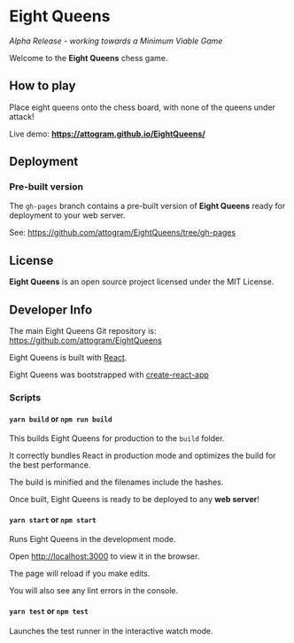 # Eight Queens

_Alpha Release - working towards a Minimum Viable Game_

Welcome to the **Eight Queens** chess game.

## How to play

Place eight queens onto the chess board, 
with none of the queens under attack!

Live demo:
**<https://attogram.github.io/EightQueens/>**

## Deployment

### Pre-built version

The `gh-pages` branch contains a pre-built
version of **Eight Queens** ready for deployment to your web server.

See: <https://github.com/attogram/EightQueens/tree/gh-pages>

## License

**Eight Queens** is an open source project
licensed under the MIT License.

## Developer Info

The main Eight Queens Git repository is:
<https://github.com/attogram/EightQueens>

Eight Queens is built with [React](https://reactjs.org/).

Eight Queens was bootstrapped with [create-react-app](https://facebook.github.io/create-react-app/)

### Scripts

#### `yarn build` or `npm run build`

This builds Eight Queens for production to the `build` folder.

It correctly bundles React in production mode and optimizes the build for the best performance.

The build is minified and the filenames include the hashes.

Once built, Eight Queens is ready to be deployed to any **web server**!

#### `yarn start` or `npm start`

Runs Eight Queens in the development mode.

Open [http://localhost:3000](http://localhost:3000) to view it in the browser.

The page will reload if you make edits.

You will also see any lint errors in the console.

#### `yarn test` or `npm test`

Launches the test runner in the interactive watch mode.
